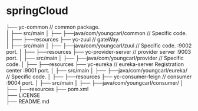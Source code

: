 # springCloud


├── yc-common                                     // common package.  <br>
│   ├── src/main
│   ├── ├──java/com/youngcarl/common              // Specific code.  
│   ├── ├──resources
├── yc-zuul                                       // gateWay.  
│   ├── src/main
│   ├── ├──java/com/youngcarl/zuul                // Specific code.                    :9002 port.
│   ├── ├──resources
├── yc-provider-server                            // provider server                   :9003 port.
│   ├── src/main
│   ├── ├──java/com/youngcarl/provider            // Specific code.
│   ├── ├──resources
├── yc-eureka                                     // eureka-server Registration center :9001 port.
│   ├── src/main
│   ├── ├──java/com/youngcarl/eureka/             // Specific code.
│   ├── ├──resources
├── yc-consumer-feign                             // consumer                          :9004 port.
│   ├── src/main
│   ├── ├──java/com/youngcarl/consumer/
│   ├── ├──resources
├── pom.xml                                    
├── LICENSE                
├── README.md  
